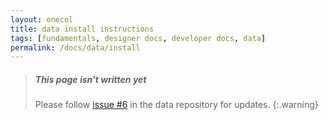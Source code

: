 ```yaml
---
layout: onecol
title: data install instructions
tags: [fundamentals, designer docs, developer docs, data]
permalink: /docs/data/install
---
```


> ##### This page isn't written yet
> Please follow [issue #6](https://github.com/freesewing/data/issues/6) in the data repository for updates.
{:.warning}

